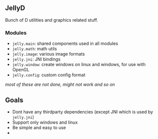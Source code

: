 ## JellyD

Bunch of D utilities and graphics related stuff.

### Modules

* `jelly.main`: shared components used in all modules
* `jelly.math`: math utils 
* `jelly.image`: various image formats
* `jelly.jni`: JNI bindings
* `jelly.window`: create windows on linux and windows, for use with OpenGL
* `jelly.config`: custom config format

_most of these are not done, might not work and so on_

## Goals

* Dont have any thirdparty dependencies (except JNI which is used by `jelly.jni`)
* Support only windows and linux
* Be simple and easy to use
* 